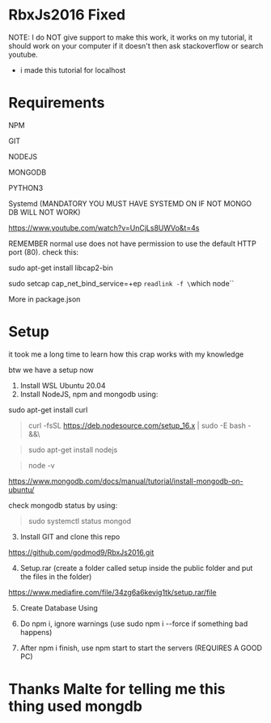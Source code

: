 # RbxJs2016 Fixed

NOTE:
I do NOT give support to make this work, it works on my tutorial, it should work on your computer if it doesn't then ask stackoverflow or search youtube.

+ i made this tutorial for localhost

# Requirements

NPM

GIT

NODEJS

MONGODB

PYTHON3

Systemd (MANDATORY YOU MUST HAVE SYSTEMD ON IF NOT MONGO DB WILL NOT WORK)

https://www.youtube.com/watch?v=UnCjLs8UWVo&t=4s

REMEMBER normal use does not have permission to use the default HTTP port (80). check this:

 sudo apt-get install libcap2-bin 
 
 sudo setcap cap_net_bind_service=+ep `readlink -f \`which node\`` 

More in package.json

# Setup

it took me a long time to learn how this crap works with my knowledge

btw we have a setup now

1. Install WSL Ubuntu 20.04
2. Install NodeJS, npm and mongodb using:

sudo apt-get install curl

> curl -fsSL https://deb.nodesource.com/setup_16.x | sudo -E bash - &&\

> sudo apt-get install nodejs

> node -v 

https://www.mongodb.com/docs/manual/tutorial/install-mongodb-on-ubuntu/

check mongodb status by using:

> sudo systemctl status mongod

3. Install GIT and clone this repo

https://github.com/godmod9/RbxJs2016.git

4. Setup.rar (create a folder called setup inside the public folder and put the files in the folder)

https://www.mediafire.com/file/34zg6a6kevig1tk/setup.rar/file

5. Create Database Using

6. Do npm i, ignore warnings (use sudo npm i --force if something bad happens)
7. After npm i finish, use npm start to start the servers (REQUIRES A GOOD PC)

# Thanks Malte for telling me this thing used mongdb





